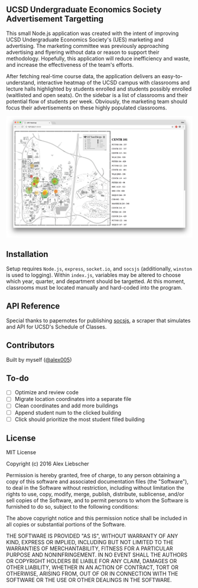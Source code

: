 ## UCSD Undergraduate Economics Society Advertisement Targetting

This small Node.js application was created with the intent of improving UCSD Undergraduate Economics Society's (UES) marketing and advertising. The marketing committee was previously approaching advertising and flyering without data or reason to support their methodology. Hopefully, this application will reduce inefficiency and waste, and increase the effectiveness of the team's efforts.

After fetching real-time course data, the application delivers an easy-to-understand, interactive heatmap of the UCSD campus with classrooms and lecture halls highlighted by students enrolled and students possibly enrolled (waitlisted and open seats). On the sidebar is a list of classrooms and their potential flow of students per week. Obviously, the marketing team should focus their advertisements on these highly populated classrooms.

![Operational Screenshot](/UES%20Ad%20Targetting.png?raw=true "Operational Screenshot")

## Installation

Setup requires <code>Node.js</code>, <code>express</code>, <code>socket.io</code>, and <code>socsjs</code> (additionally, <code>winston</code> is used to logging). Within <code>index.js</code>, variables may be altered to choose which year, quarter, and department should be targetted. At this moment, classrooms must be located manually and hard-coded into the program.

## API Reference

Special thanks to papernotes for publishing [socsjs](https://github.com/papernotes/socsjs), a scraper that simulates and API for UCSD's Schedule of Classes.

## Contributors

Built by myself ([@alex005](https://github.com/Alex005))

## To-do

- [ ] Optimize and review code
- [ ] Migrate location coordinates into a separate file
- [ ] Clean coordinates and add more buildings
- [ ] Append student num to the clicked building
- [ ] Click should prioritize the most student filled building

## License

MIT License

Copyright (c) 2016 Alex Liebscher

Permission is hereby granted, free of charge, to any person obtaining a copy
of this software and associated documentation files (the "Software"), to deal
in the Software without restriction, including without limitation the rights
to use, copy, modify, merge, publish, distribute, sublicense, and/or sell
copies of the Software, and to permit persons to whom the Software is
furnished to do so, subject to the following conditions:

The above copyright notice and this permission notice shall be included in all
copies or substantial portions of the Software.

THE SOFTWARE IS PROVIDED "AS IS", WITHOUT WARRANTY OF ANY KIND, EXPRESS OR
IMPLIED, INCLUDING BUT NOT LIMITED TO THE WARRANTIES OF MERCHANTABILITY,
FITNESS FOR A PARTICULAR PURPOSE AND NONINFRINGEMENT. IN NO EVENT SHALL THE
AUTHORS OR COPYRIGHT HOLDERS BE LIABLE FOR ANY CLAIM, DAMAGES OR OTHER
LIABILITY, WHETHER IN AN ACTION OF CONTRACT, TORT OR OTHERWISE, ARISING FROM,
OUT OF OR IN CONNECTION WITH THE SOFTWARE OR THE USE OR OTHER DEALINGS IN THE
SOFTWARE.
